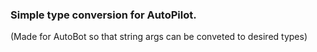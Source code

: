 ### Simple type conversion for AutoPilot.

(Made for AutoBot so that string args can be conveted to desired types)
